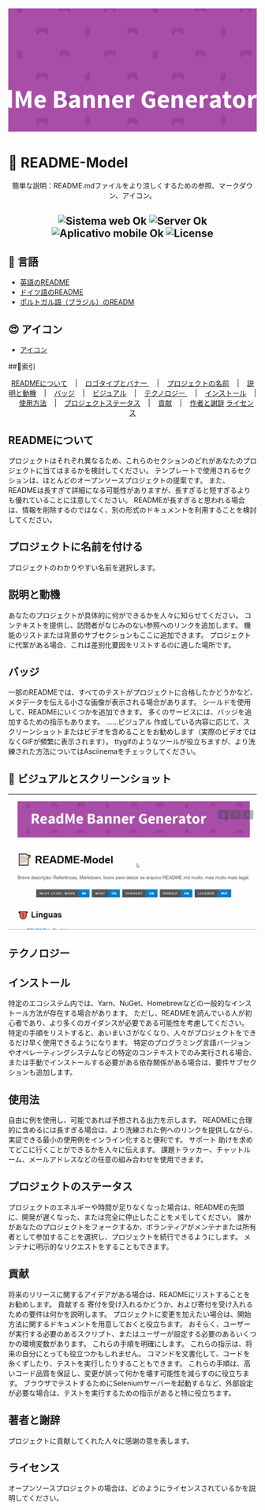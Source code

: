<h1 align="center">
    <img alt="Banner" title="#Banner" style="object-fit: cover; height:250px;" src=".github/readmebanner.png"  />
</h1>

# 📝 README-Model

<p align="center"> 簡単な説明：README.mdファイルをより涼しくするための参照、マークダウン、アイコン。 </p>

<h2 align="center">
  <img src="https://img.shields.io/badge/web%3F-ok-blue?style=for-the-badge" alt="Sistema web Ok" />
  <img src="https://img.shields.io/badge/server%3F-ok-blue?style=for-the-badge" alt="Server Ok" />
  <img src="https://img.shields.io/badge/Mobile-OK-blue?style=for-the-badge" alt="Aplicativo mobile Ok" />
  <img src="https://img.shields.io/github/license/matheusfelipeog/proffy?color=blue&style=for-the-badge" alt="License" />
</h2>

## 👅 言語

- [英語のREADME](README-EN.md)
- [ドイツ語のREADME](README-DE.md)
- [ポルトガル語（ブラジル）のREADM](README.md)

## 😍 アイコン

- [アイコン](gistfile1.md)

##📌索引      

<p align = "center">        
  <a href="#readmeについて"> READMEについて</a>&nbsp;&nbsp;&nbsp; |&nbsp;&nbsp;&nbsp;        
  <a href="#ロゴタイプとバナー"> ロゴタイプとバナー </a>&nbsp;&nbsp;&nbsp; |&nbsp;&nbsp;&nbsp;        
  <a href="#プロジェクトの名前">プロジェクトの名前</a>&nbsp;&nbsp;&nbsp; |&nbsp;&nbsp;&nbsp;          
  <a href="#説明と動機">説明と動機</a>&nbsp;&nbsp;&nbsp; |&nbsp;&nbsp;&nbsp;        
  <a href="#badges">バッジ</a>&nbsp;&nbsp;&nbsp; |&nbsp;&nbsp;&nbsp;        
  <a href="#ビジュアル">ビジュアル</a>&nbsp;&nbsp;&nbsp; |&nbsp;&nbsp;&nbsp;        
  <a href="#テクノロジー"> テクノロジー </a>&nbsp;&nbsp;&nbsp; |&nbsp;&nbsp;&nbsp;        
  <a href="#インストール">インストール</a>&nbsp;&nbsp;&nbsp; |&nbsp;&nbsp;&nbsp;        
  <a href="#使用方法">使用方法</a>&nbsp;&nbsp;&nbsp; |&nbsp;&nbsp;&nbsp;       
  <a href="#プロジェクトステータス">プロジェクトステータス</a>&nbsp;&nbsp;&nbsp; |&nbsp;&nbsp;&nbsp;        
  <a href="#貢献">貢献</a>&nbsp;&nbsp;&nbsp; |&nbsp;&nbsp;&nbsp;        
  <a href="#作者と謝辞">作者と謝辞</a>       
  <a href="#-license">ライセンス</a>      
 </p>                
 
 ## READMEについて           
 
 プロジェクトはそれぞれ異なるため、これらのセクションのどれがあなたのプロジェクトに当てはまるかを検討してください。 テンプレートで使用されるセクションは、ほとんどのオープンソースプロジェクトの提案です。 また、READMEは長すぎて詳細になる可能性がありますが、長すぎると短すぎるよりも優れていることに注意してください。  READMEが長すぎると思われる場合は、情報を削除するのではなく、別の形式のドキュメントを利用することを検討してください。           
 
 ## プロジェクトに名前を付ける           
 
 プロジェクトのわかりやすい名前を選択します。           
 
 ## 説明と動機           
 
 あなたのプロジェクトが具体的に何ができるかを人々に知らせてください。 コンテキストを提供し、訪問者がなじみのない参照へのリンクを追加します。 機能のリストまたは背景のサブセクションもここに追加できます。 プロジェクトに代案がある場合、これは差別化要因をリストするのに適した場所です。           
 
 ## バッジ           
 
 一部のREADMEでは、すべてのテストがプロジェクトに合格したかどうかなど、メタデータを伝える小さな画像が表示される場合があります。 シールドを使用して、READMEにいくつかを追加できます。 多くのサービスには、バッジを追加するための指示もあります。           ……ビジュアル           作成している内容に応じて、スクリーンショットまたはビデオを含めることをお勧めします（実際のビデオではなくGIFが頻繁に表示されます）。  ttygifのようなツールが役立ちますが、より洗練された方法についてはAsciinemaをチェックしてください。           
 
## 📸 ビジュアルとスクリーンショット

-------------
 <p align="center">
  <img src=".github/Readmedemo.gif" alt="GIF" width="700px" />
</p>

 ## テクノロジー                              
 
 ## インストール           
 
 特定のエコシステム内では、Yarn、NuGet、Homebrewなどの一般的なインストール方法が存在する場合があります。 ただし、READMEを読んでいる人が初心者であり、より多くのガイダンスが必要である可能性を考慮してください。 特定の手順をリストすると、あいまいさがなくなり、人々がプロジェクトをできるだけ早く使用できるようになります。 特定のプログラミング言語バージョンやオペレーティングシステムなどの特定のコンテキストでのみ実行される場合、または手動でインストールする必要がある依存関係がある場合は、要件サブセクションも追加します。           
 
 ## 使用法           
 
 自由に例を使用し、可能であれば予想される出力を示します。  READMEに合理的に含めるには長すぎる場合は、より洗練された例へのリンクを提供しながら、実証できる最小の使用例をインライン化すると便利です。      サポート           助けを求めてどこに行くことができるかを人々に伝えます。 課題トラッカー、チャットルーム、メールアドレスなどの任意の組み合わせを使用できます。           
 
 ## プロジェクトのステータス           
 
 プロジェクトのエネルギーや時間が足りなくなった場合は、READMEの先頭に、開発が遅くなった、または完全に停止したことをメモしてください。 誰かがあなたのプロジェクトをフォークするか、ボランティアがメンテナまたは所有者として参加することを選択し、プロジェクトを続行できるようにします。 メンテナに明示的なリクエストをすることもできます。           
 
 ## 貢献           
 
 将来のリリースに関するアイデアがある場合は、READMEにリストすることをお勧めします。      貢献する           寄付を受け入れるかどうか、および寄付を受け入れるための要件は何かを説明します。           プロジェクトに変更を加えたい場合は、開始方法に関するドキュメントを用意しておくと役立ちます。 おそらく、ユーザーが実行する必要のあるスクリプト、またはユーザーが設定する必要のあるいくつかの環境変数があります。 これらの手順を明確にします。 これらの指示は、将来の自分にとっても役立つかもしれません。           コマンドを文書化して、コードを糸くずしたり、テストを実行したりすることもできます。 これらの手順は、高いコード品質を保証し、変更が誤って何かを壊す可能性を減らすのに役立ちます。 ブラウザでテストするためにSeleniumサーバーを起動するなど、外部設定が必要な場合は、テストを実行するための指示があると特に役立ちます。           
 
 ## 著者と謝辞           
 
 プロジェクトに貢献してくれた人々に感謝の意を表します。           
 
 ## ライセンス           
 
 オープンソースプロジェクトの場合は、どのようにライセンスされているかを説明してください。
